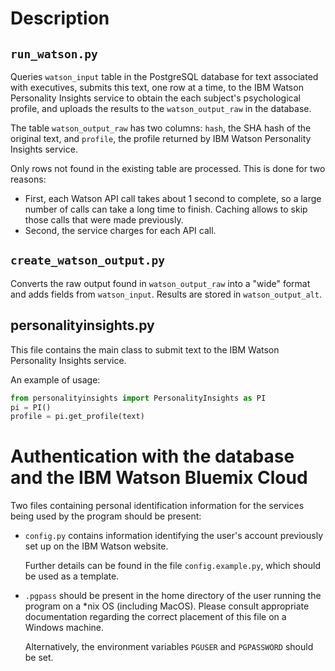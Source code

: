 # Description

## `run_watson.py`

Queries `watson_input` table in the PostgreSQL database for text associated with executives, 
submits this text, one row at a time, to the IBM Watson Personality Insights
service to obtain the each subject's psychological profile, and uploads
the results to the `watson_output_raw` in the database.

The table `watson_output_raw` has two columns: `hash`, the SHA hash of the original text, and `profile`, the profile returned by IBM Watson Personality Insights service. 

Only rows not found in the existing table are processed. This is done for two reasons:
- First, each Watson API call takes about 1 second to complete, so
  a large number of calls can take a long time to finish. Caching
  allows to skip those calls that were made previously.
- Second, the service charges for each API call.

## `create_watson_output.py`

Converts the raw output found in `watson_output_raw` into a "wide" format and adds fields from `watson_input`.
Results are stored in `watson_output_alt`. 

## personalityinsights.py

This file contains the main class to submit text to the IBM Watson
Personality Insights service.

An example of usage:
``` Python
from personalityinsights import PersonalityInsights as PI
pi = PI()
profile = pi.get_profile(text)
```

# Authentication with the database and the IBM Watson Bluemix Cloud

Two files containing personal identification information for
the services being used by the program should be present:

- `config.py` contains information identifying the user's account
  previously set up on the IBM Watson website.

  Further details can be found in the file `config.example.py`,
  which should be used as a template.

- `.pgpass` should be present in the home directory of the user
  running the program on a *nix OS (including MacOS). Please
  consult appropriate documentation regarding the correct placement
  of this file on a Windows machine.

  Alternatively, the environment variables `PGUSER` and `PGPASSWORD`
  should be set.

